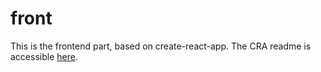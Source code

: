 # front

This is the frontend part, based on create-react-app. The CRA readme is accessible [here](README.cra.md).